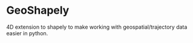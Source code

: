 # GeoShapely
4D extension to shapely to make working with geospatial/trajectory data easier in python.
